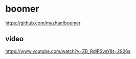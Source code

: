 # boomer
https://github.com/myzhan/boomer

## video
https://www.youtube.com/watch?v=ZB_RdlPSvsY&t=2926s
